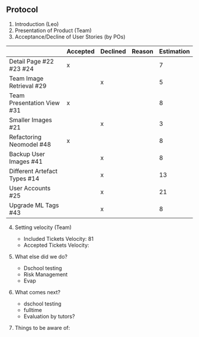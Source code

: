 ## Protocol

1. Introduction (Leo)
2. Presentation of Product (Team)
3. Acceptance/Decline of User Stories (by POs)

|                  | Accepted | Declined | Reason | Estimation
|------------------|----------|----------|--------|------------
| Detail Page #22 #23 #24  |     x     |         |        |7       |
| Team Image Retrieval #29 |         |     x    |         |5       |
| Team Presentation View #31|     x     |         |       |8       |
| Smaller Images #21 ||x|                                 |3       |
| Refactoring Neomodel #48|x||                            |8       |
| Backup User Images #41||x|                              |8       |
| Different Artefact Types #14||x|                        |13       |
| User Accounts #25||x|                                   |21       |
| Upgrade ML Tags #43||x|                                 |8       |

4. Setting velocity (Team)  
    - Included Tickets Velocity:  81
    - Accepted Tickets Velocity:
    
5. What else did we do?
    - Dschool testing
    - Risk Management
    - Evap

6. What comes next?
    - dschool testing
    - fulltime
    - Evaluation by tutors?

7. Things to be aware of:
